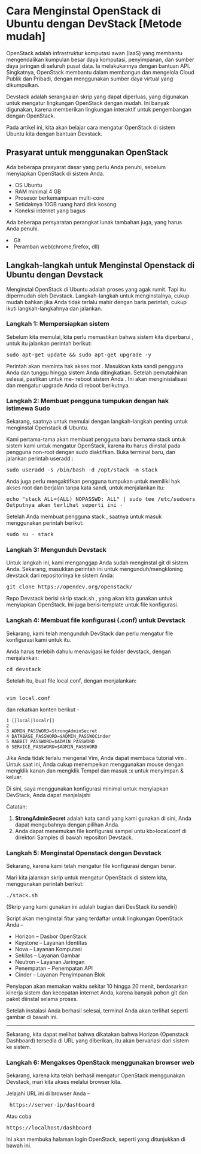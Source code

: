 # Cara Menginstal OpenStack di Ubuntu dengan DevStack [Metode mudah]

OpenStack adalah infrastruktur komputasi awan (IaaS) yang membantu mengendalikan kumpulan besar daya komputasi, penyimpanan, dan sumber daya jaringan di seluruh pusat data. Ia melakukannya dengan bantuan API. Singkatnya, OpenStack membantu dalam membangun dan mengelola Cloud Publik dan Pribadi, dengan menggunakan sumber daya virtual yang dikumpulkan.

Devstack adalah serangkaian skrip yang dapat diperluas, yang digunakan untuk mengatur lingkungan OpenStack dengan mudah. Ini banyak digunakan, karena memberikan lingkungan interaktif untuk pengembangan dengan OpenStack.

Pada artikel ini, kita akan belajar cara mengatur OpenStack di sistem Ubuntu kita dengan bantuan Devstack.

## Prasyarat untuk menggunakan OpenStack
Ada beberapa prasyarat dasar yang perlu Anda penuhi, sebelum menyiapkan OpenStack di sistem Anda.

<ul>
  <li>OS Ubuntu</li>
  <li>RAM minimal 4 GB</li>
  <li>Prosesor berkemampuan multi-core</li>
  <li>Setidaknya 10GB ruang hard disk kosong</li>
  <li>Koneksi internet yang bagus</li>
</ul>
  
Ada beberapa persyaratan perangkat lunak tambahan juga, yang harus Anda penuhi.

<li>Git</li>
<li>Peramban web(chrome,firefox, dll)</li>

## Langkah-langkah untuk Menginstal Openstack di Ubuntu dengan Devstack
Menginstal OpenStack di Ubuntu adalah proses yang agak rumit. Tapi itu dipermudah oleh Devstack. Langkah-langkah untuk menginstalnya, cukup mudah bahkan jika Anda tidak terlalu mahir dengan baris perintah, cukup ikuti langkah-langkahnya dan jalankan.

### Langkah 1: Mempersiapkan sistem
Sebelum kita memulai, kita perlu memastikan bahwa sistem kita diperbarui , untuk itu jalankan perintah berikut:

<pre>sudo apt-get update && sudo apt-get upgrade -y</pre>

Perintah akan meminta hak akses root . Masukkan kata sandi pengguna Anda dan tunggu hingga sistem Anda ditingkatkan. Setelah pemutakhiran selesai, pastikan untuk me- reboot sistem Anda . Ini akan menginisialisasi dan mengatur upgrade Anda di reboot berikutnya.

### Langkah 2: Membuat pengguna tumpukan dengan hak istimewa Sudo
Sekarang, saatnya untuk memulai dengan langkah-langkah penting untuk menginstal Openstack di Ubuntu.

Kami pertama-tama akan membuat pengguna baru bernama stack untuk sistem kami untuk mengatur OpenStack, karena itu harus diinstal pada pengguna non-root dengan sudo diaktifkan.
Buka terminal baru, dan jalankan perintah useradd :

<pre>sudo useradd -s /bin/bash -d /opt/stack -m stack</pre>

Anda juga perlu mengaktifkan pengguna tumpukan untuk memiliki hak akses root dan berjalan tanpa kata sandi, untuk menjalankan itu:

<pre>echo "stack ALL=(ALL) NOPASSWD: ALL" | sudo tee /etc/sudoers.d/stack
Outputnya akan terlihat seperti ini -</pre>

Setelah Anda membuat pengguna stack , saatnya untuk masuk menggunakan perintah berikut:

<pre>sudo su - stack</pre>

### Langkah 3: Mengunduh Devstack
Untuk langkah ini, kami menganggap Anda sudah menginstal git di sistem Anda. Sekarang, masukkan perintah ini untuk mengunduh/mengkloning devstack dari repositorinya ke sistem Anda:

<pre>git clone https://opendev.org/openstack/</pre>
Repo Devstack berisi skrip stack.sh , yang akan kita gunakan untuk menyiapkan OpenStack. Ini juga berisi template untuk file konfigurasi.

### Langkah 4: Membuat file konfigurasi (.conf) untuk Devstack
Sekarang, kami telah mengunduh DevStack dan perlu mengatur file konfigurasi kami untuk itu.

Anda harus terlebih dahulu menavigasi ke folder devstack, dengan menjalankan:

<pre>cd devstack</pre>
Setelah itu, buat file local.conf, dengan menjalankan:

<pre>	
vim local.conf</pre>
dan rekatkan konten berikut -
```
1 [[local|localr]]
2
3 ADMIN_PASSWORD=StrongAdminSecret
4 DATABASE_PASSWORD=$ADMIN_PASSWOCinder
5 RABBIT_PASSWORD=$ADMIN_PASSWORD
6 SERVICE_PASSWORD=$ADMIN_PASSWORD

```

Jika Anda tidak terlalu mengenal Vim, Anda dapat membaca tutorial vim . Untuk saat ini, Anda cukup menempelkan menggunakan mouse dengan mengklik kanan dan mengklik Tempel dan masuk :x untuk menyimpan & keluar.

Di sini, saya menggunakan konfigurasi minimal untuk menyiapkan DevStack, Anda dapat menjelajahi

Catatan:
1. <b>StrongAdminSecret</b> adalah kata sandi yang kami gunakan di sini, Anda dapat mengubahnya dengan pilihan Anda.
2. Anda dapat menemukan file konfigurasi sampel untu kb>local.conf</b> di direktori Samples di bawah repositori Devstack.

### Langkah 5: Menginstal Openstack dengan Devstack
Sekarang, karena kami telah mengatur file konfigurasi dengan benar.

Mari kita jalankan skrip untuk mengatur OpenStack di sistem kita, menggunakan perintah berikut:
<pre>./stack.sh</pre>
(Skrip yang kami gunakan ini adalah bagian dari DevStack itu sendiri)

Script akan menginstal fitur yang terdaftar untuk lingkungan OpenStack Anda –

<ul>
  <li>Horizon – Dasbor OpenStack</li>
  <li>Keystone – Layanan Identitas</li>
  <li>Nova – Layanan Komputasi</li>
  <li>Sekilas – Layanan Gambar</li>
  <li>Neutron – Layanan Jaringan</li>
  <li>Penempatan – Penempatan API</li>
  <li>Cinder – Layanan Penyimpanan Blok</li>
</ul>
Penyiapan akan memakan waktu sekitar 10 hingga 20 menit, berdasarkan kinerja sistem dan kecepatan internet Anda, karena banyak pohon git dan paket diinstal selama proses.

Setelah instalasi Anda berhasil selesai, terminal Anda akan terlihat seperti gambar di bawah ini.

-----------

Sekarang, kita dapat melihat bahwa dikatakan bahwa Horizon (Openstack Dashboard) tersedia di URL yang diberikan, itu akan bervariasi dari sistem ke sistem.

### Langkah 6: Mengakses OpenStack menggunakan browser web
Sekarang, karena kita telah berhasil mengatur OpenStack menggunakan Devstack, mari kita akses melalui browser kita.

Jelajahi URL ini di browser Anda –

<pre> https://server-ip/dashboard </pre>
Atau coba
<pre>https://localhost/dashboard</pre>

Ini akan membuka halaman login OpenStack, seperti yang ditunjukkan di bawah ini.

